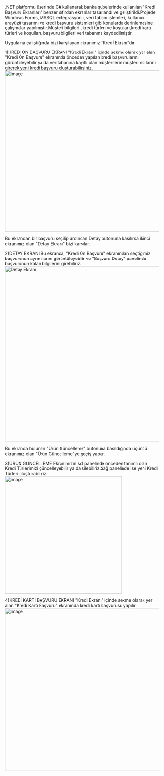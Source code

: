 .NET platformu üzerinde C# kullanarak banka şubelerinde kullanılan "Kredi Başvuru Ekranları" benzer sıfırdan ekranlar tasarlandı ve geliştirildi.Projede Windows Forms, MSSQL entegrasyonu, veri tabanı işlemleri, kullanıcı arayüzü tasarımı ve kredi başvuru sistemleri gibi konularda derinlemesine çalışmalar yapılmıştır.Müşteri bilgileri , kredi türleri ve koşulları,kredi kartı türleri ve koşulları, başvuru bilgileri veri tabanına kaydedilmiştir.

Uygulama çalıştığında bizi karşılayan ekranımız "Kredİ Ekranı"dır.

1)KREDİ ÖN BAŞVURU EKRANI
"Kredi Ekranı" içinde sekme olarak yer alan "Kredi Ön Başvuru" ekranında önceden yapılan kredi başvurularını görüntüleyebilir ya da veritabanına kayıtlı olan müşterilerin müşteri no'larını girerek yeni kredi başvuru oluşturabilirsiniz.
          <img width="526" alt="image" src="https://github.com/user-attachments/assets/67645a8a-addc-476a-a683-5e3df8675fa0">

Bu ekrandan bir başvuru seçilip ardından Detay butonuna basılırsa ikinci ekranımız olan 
"Detay Ekranı" bizi karşılar.

2)DETAY EKRANI
Bu ekranda, "Kredi Ön Başvuru" ekranından seçtiğimiz başvurunun ayrıntılarını görüntüleyebilir ve "Başvuru Detay" panelinde başvurunun kalan bilgilerini girebiliriz.
          <img width="572" alt="Detay Ekranı" src="https://github.com/user-attachments/assets/337d3c13-4619-40fe-9637-73a7da5050de">

Bu ekranda bulunan "Ürün Güncelleme" butonuna basıldığında üçüncü ekranımız olan "Ürün Güncelleme"ye geçiş yapar.

3)ÜRÜN GÜNCELLEME
Ekranımızın sol panelinde önceden tanımlı olan Kredi Türlerimizi güncelleyebilir ya da silebiliriz.Sağ panelinde ise yeni Kredi Türleri oluşturabiliriz.
         <img width="382" alt="image" src="https://github.com/user-attachments/assets/923d159b-179b-4d2e-abf1-24ef0ee37769">

4)KREDİ KARTI BAŞVURU EKRANI
"Kredi Ekranı" içinde sekme olarak yer alan "Kredi Kartı Başvuru" ekranında kredi kartı başvurusu yapılır.          
          <img width="531" alt="image" src="https://github.com/user-attachments/assets/7d0e2eeb-0272-4d40-a2a5-601c888fd267">
